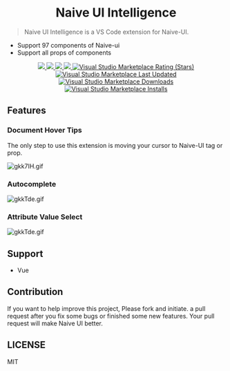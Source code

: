 <p>
  <h1 align="center">Naive UI Intelligence</h1>
</p>


> Naive UI Intelligence is a VS Code extension for Naive-UI.

- Support 97 components of Naive-ui
- Support all props of components


<p align="center">
  <a href="https://github.com/tu6ge/naive-ui-intelligence/issues">
    <img src="https://img.shields.io/github/issues/tu6ge/naive-ui-intelligence">
  </a>
  <a href="https://github.com/tu6ge/naive-ui-intelligence.git">
    <img src="https://img.shields.io/github/forks/tu6ge/naive-ui-intelligence">
  </a>
  <a href="https://github.com/tu6ge/naive-ui-intelligence.git">
    <img src="https://img.shields.io/github/stars/tu6ge/naive-ui-intelligence">
  </a>
  <a href="https://github.com/tu6ge/naive-ui-intelligence/blob/master/LICENSE.MD">
    <img src="https://img.shields.io/github/license/tu6ge/naive-ui-intelligence">
  </a>
  <a href="https://marketplace.visualstudio.com/items?itemName=tu6ge.naive-ui-intelligence">
    <img alt="Visual Studio Marketplace Rating (Stars)" src="https://img.shields.io/visual-studio-marketplace/stars/tu6ge.naive-ui-intelligence">
  </a>
  <a href="https://marketplace.visualstudio.com/items?itemName=tu6ge.naive-ui-intelligence">
    <img alt="Visual Studio Marketplace Last Updated" src="https://img.shields.io/visual-studio-marketplace/last-updated/tu6ge.naive-ui-intelligence">
  </a>
  <a href="https://marketplace.visualstudio.com/items?itemName=tu6ge.naive-ui-intelligence">
    <img alt="Visual Studio Marketplace Downloads" src="https://img.shields.io/visual-studio-marketplace/d/tu6ge.naive-ui-intelligence">
  </a>
  <a href="https://marketplace.visualstudio.com/items?itemName=tu6ge.naive-ui-intelligence">
    <img alt="Visual Studio Marketplace Installs" src="https://img.shields.io/visual-studio-marketplace/i/tu6ge.naive-ui-intelligence"/>
  </a>
  <br>
</p>

## Features

### Document Hover Tips

The only step to use this extension is moving your cursor to Naive-UI tag or prop.

![gkk7IH.gif](https://github.com/tu6ge/naive-ui-intelligence/blob/master/asstes/img2.gif?raw=true)

### Autocomplete

![gkkTde.gif](https://github.com/tu6ge/naive-ui-intelligence/blob/master/asstes/img1.gif?raw=true)

### Attribute Value Select

![gkkTde.gif](https://github.com/tu6ge/naive-ui-intelligence/blob/master/asstes/img3.gif?raw=true)

## Support

- Vue

## Contribution

If you want to help improve this project, Please fork and initiate. a pull request after you fix some bugs or finished some new features. Your pull request will make Naive UI better.

## LICENSE

MIT
